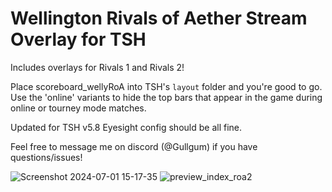 # Wellington Rivals of Aether Stream Overlay for TSH

Includes overlays for Rivals 1 and Rivals 2!

Place scoreboard_wellyRoA into TSH's `layout` folder and you're good to go.
Use the 'online' variants to hide the top bars that appear in the game during online or tourney mode matches.

Updated for TSH v5.8
Eyesight config should be all fine.

Feel free to message me on discord (@Gullgum) if you have questions/issues!


![Screenshot 2024-07-01 15-17-35](https://github.com/Gullgum/wellyRoA-TSH/assets/16856432/3bf68267-b75c-4f85-b20e-c236bdb27d34)
![preview_index_roa2](https://github.com/user-attachments/assets/c51b0a6b-4f2c-4c00-8fe1-0c1b650a9b71)

